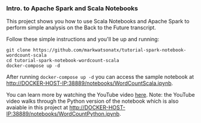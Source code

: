 ### Intro. to Apache Spark and Scala Notebooks

This project shows you how to use Scala Notebooks and Apache Spark to perform simple analysis on the Back to the Future transcript.

Follow these simple instructions and you'll be up and running:

```
git clone https://github.com/markwatsonatx/tutorial-spark-notebook-wordcount-scala
cd tutorial-spark-notebook-wordcount-scala
docker-compose up -d
```

After running `docker-compose up -d` you can access the sample notebook at [http://DOCKER-HOST-IP:38889/notebooks/WordCountScala.ipynb](http://localhost:38889/notebooks/WordCountScala.ipynb).

You can learn more by watching the YouTube video [here](https://youtu.be/zy9JB7sxjGs).
Note: the YouTube video walks through the Python version of the notebook which is also avaiable in this project at [http://DOCKER-HOST-IP:38889/notebooks/WordCountPython.ipynb](http://localhost:38889/notebooks/WordCountPython.ipynb). 
